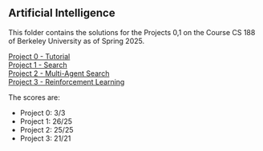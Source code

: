 ## Artificial Intelligence

This folder contains the solutions for the Projects 0,1 on the Course CS 188 of Berkeley University as of Spring 2025.

[Project 0 - Tutorial](https://inst.eecs.berkeley.edu/~cs188/sp25/projects/proj0/)<br>
[Project 1 - Search](https://inst.eecs.berkeley.edu/~cs188/sp25/projects/proj1/) <br>
[Project 2 - Multi-Agent Search](https://inst.eecs.berkeley.edu/~cs188/sp25/projects/proj2/)<br>
[Project 3 - Reinforcement Learning](https://inst.eecs.berkeley.edu/~cs188/sp25/projects/proj3/)<br>

The scores are:
- Project 0: 3/3
- Project 1: 26/25
- Project 2: 25/25
- Project 3: 21/21
